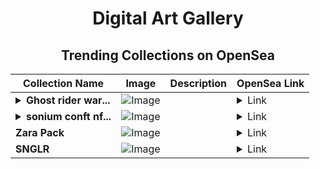 <div align="center">

# Digital Art Gallery

## Trending Collections on OpenSea

| Collection Name                       | Image                                                                                     | Description                       | OpenSea Link                                                                                          |
|---------------------------------------|-------------------------------------------------------------------------------------------|-----------------------------------|--------------------------------------------------------------------------------------------------------|
| **<details><summary>Ghost rider war...</summary>Ghost rider war Apocalypse</details>** | ![Image](https://i.seadn.io/s/raw/files/b50a6d4e0d2f3c112915d6fc04c31533.jpg?w=500&auto=format?w=200&auto=format) |  | <details><summary>Link</summary>[Ghost rider war Apocalypse](https://opensea.io/collection/ghost-rider-war-apocalypse)</details> |
| **<details><summary>sonium conft nf...</summary>sonium conft nft</details>** | ![Image](https://i.seadn.io/s/raw/files/ce1debcdc3605fd4b206d03c8edc51ad.png?w=500&auto=format?w=200&auto=format) |  | <details><summary>Link</summary>[sonium conft nft](https://opensea.io/collection/sonium-conft-nft)</details> |
| **Zara Pack** | ![Image](https://i.seadn.io/s/raw/files/34e91bc9e217a7d22b5871f0f18a74bf.jpg?w=500&auto=format?w=200&auto=format) |  | <details><summary>Link</summary>[Zara Pack](https://opensea.io/collection/zara-pack)</details> |
| **SNGLR** | ![Image](https://i.seadn.io/s/raw/files/8e3df17e0b9f82ad553576a14ef9eba2.png?w=500&auto=format?w=200&auto=format) |  | <details><summary>Link</summary>[SNGLR](https://opensea.io/collection/snglr-73)</details> |

</div>